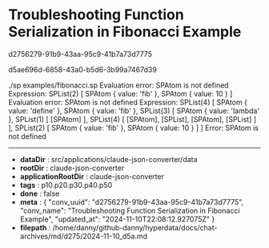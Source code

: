 # Troubleshooting Function Serialization in Fibonacci Example

d2756279-91b9-43aa-95c9-41b7a73d7775

d5ae696d-6858-43a0-b5d6-3b99a7467d39

./sp examples/fibonacci.sp
Evaluation error: SPAtom is not defined
Expression: SPList(2) [ SPAtom { value: 'fib' }, SPAtom { value: 10 } ]
Evaluation error: SPAtom is not defined
Expression: SPList(4) [
  SPAtom { value: 'define' },
  SPAtom { value: 'fib' },
  SPList(3) [
    SPAtom { value: 'lambda' },
    SPList(1) [ [SPAtom] ],
    SPList(4) [ [SPAtom], [SPList], [SPAtom], [SPList] ]
  ],
  SPList(2) [ SPAtom { value: 'fib' }, SPAtom { value: 10 } ]
]
Error: SPAtom is not defined

---

* **dataDir** : src/applications/claude-json-converter/data
* **rootDir** : claude-json-converter
* **applicationRootDir** : claude-json-converter
* **tags** : p10.p20.p30.p40.p50
* **done** : false
* **meta** : {
  "conv_uuid": "d2756279-91b9-43aa-95c9-41b7a73d7775",
  "conv_name": "Troubleshooting Function Serialization in Fibonacci Example",
  "updated_at": "2024-11-10T22:08:12.927075Z"
}
* **filepath** : /home/danny/github-danny/hyperdata/docs/chat-archives/md/d275/2024-11-10_d5a.md
